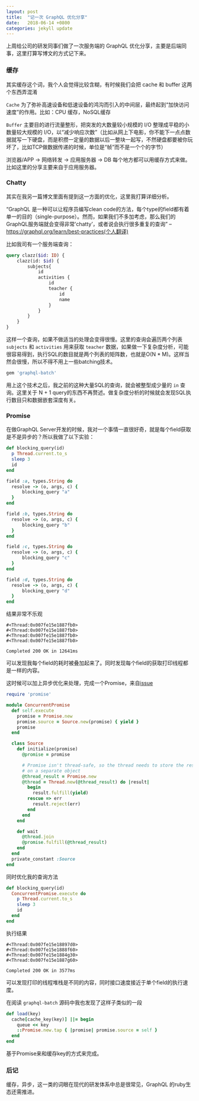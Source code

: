```yaml
---
layout: post
title:  "记一次 GraphQL 优化分享"
date:   2018-06-14 +0800
categories: jekyll update
---
```

上周给公司的研发同事们做了一次服务端的 GraphQL 优化分享，主要是后端同事，这里打算写博文的方式记下来。

### 缓存
其实缓存这个词，我个人会觉得比较含糊，有时候我们会把 cache 和 buffer 这两个东西弄混淆

`Cache` 为了弥补高速设备和低速设备的鸿沟而引入的中间层，最终起到“加快访问速度”的作用。比如：CPU 缓存，NoSQL缓存

`Buffer` 主要目的进行流量整形，把突发的大数量较小规模的 I/O 整理成平稳的小数量较大规模的 I/O，以“减少响应次数”（比如从网上下电影，你不能下一点点数据就写一下硬盘，而是积攒一定量的数据以后一整块一起写，不然硬盘都要被你玩坏了，比如TCP做数据传递的时候，单位是“帧”而不是一个个的字节）

浏览器/APP -> 网络转发 -> 应用服务器 -> DB 每个地方都可以用缓存方式来做。比如这里的分享主要来自于应用服务器。

### Chatty
其实在我另一篇博文里面有提到这一方面的优化，这里我打算详细分析。

“GraphQL 是一种可以让程序员编写clean code的方法，每个type的field都有着单一的目的（single-purpose）。然而，如果我们不多加考虑，那么我们的GraphQL服务端就会变得非常’chatty’，或者说会执行很多重复的查询” – https://graphql.org/learn/best-practices(个人翻译)

比如我司有一个服务端查询：

```graphql
query clazz($id: ID) {
    clazz(id: $id) {
        subjects{
            id
            activities {
                id
                teacher {
                    id
                    name
                }
            }
        }
    }
}
```
这样一个查询，如果不做适当的处理会变得很慢。这里的查询会遍历两个列表 `subjects` 和 `activities` 用来获取 `teacher` 数据，如果做一下复杂度分析，可能很容易得到，执行SQL的数目就是两个列表的矩阵数，也就是O(N * M)。这样当然会很慢，所以不得不用上一些batching技术。

```ruby
gem 'graphql-batch'
```

用上这个技术之后，我之前的这种大量SQL的查询，就会被整型成少量的 `in` 查询。这里关于 N + 1 query的东西不再赘述。做复杂度分析的时候就会发现SQL执行数目只和数据嵌套深度有关。

### Promise
在做GraphQL Server开发的时候，我对一个事情一直很好奇，就是每个field获取是不是异步的？所以我做了以下实验：

``` ruby
def blocking_query(id)
  p Thread.current.to_s
  sleep 3
  id
end

field :a, types.String do
  resolve -> (o, args, c) {
      blocking_query "a"
  }
end

field :b, types.String do
  resolve -> (o, args, c) {
      blocking_query "b"
  }
end

field :c, types.String do
  resolve -> (o, args, c) {
      blocking_query "c"
  }
end

field :d, types.String do
  resolve -> (o, args, c) {
      blocking_query "d"
  }
end

```

结果非常不乐观

```shell
#<Thread:0x007fe15e1887fb0>
#<Thread:0x007fe15e1887fb0>
#<Thread:0x007fe15e1887fb0>
#<Thread:0x007fe15e1887fb0>

Completed 200 OK in 12641ms
```

可以发现我每个field的耗时被叠加起来了。同时发现每个field的获取打印线程都是一样的内容。

这时候可以加上异步优化来处理，完成一个Promise，来自[issue](https://github.com/lgierth/promise.rb/issues/23#issuecomment-276437726)

```ruby
require 'promise'

module ConcurrentPromise
  def self.execute
    promise = Promise.new
    promise.source = Source.new(promise) { yield }
    promise
  end

  class Source
    def initialize(promise)
      @promise = promise

      # Promise isn't thread-safe, so the thread needs to store the result
      # on a separate object
      @thread_result = Promise.new
      @thread = Thread.new(@thread_result) do |result|
        begin
          result.fulfill(yield)
        rescue => err
          result.reject(err)
        end
      end
    end

    def wait
      @thread.join
      @promise.fulfill(@thread_result)
    end
  end
  private_constant :Source
end
```
同时优化我的查询方法
```ruby
def blocking_query(id)
  ConcurrentPromise.execute do
    p Thread.current.to_s
    sleep 3
    id
  end
end
```
执行结果

```shell
#<Thread:0x007fe15e18897d0>
#<Thread:0x007fe15e1888f60>
#<Thread:0x007fe15e1884g30>
#<Thread:0x007fe15e1887g60>

Completed 200 OK in 3577ms
```
可以发现打印的线程堆栈是不同的内容，同时接口速度接近于单个field的执行速度。

在阅读 `graphql-batch` 源码中我也发现了这样子类似的一段
```ruby
def load(key)
  cache[cache_key(key)] ||= begin
    queue << key
    ::Promise.new.tap { |promise| promise.source = self }
  end
end
```
基于Promise来和缓存key的方式来完成。

### 后记
缓存，异步，这一类的词眼在现代的研发体系中总是很常见，GraphQL 的ruby生态还需推进。